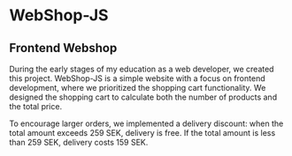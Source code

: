 <h1>WebShop-JS</h1>
<h2>Frontend Webshop</h2>
During the early stages of my education as a web developer, we created this project. WebShop-JS is a simple website with a focus on frontend development, where we prioritized the shopping cart functionality. We designed the shopping cart to calculate both the number of products and the total price.

To encourage larger orders, we implemented a delivery discount: when the total amount exceeds 259 SEK, delivery is free. If the total amount is less than 259 SEK, delivery costs 159 SEK.
